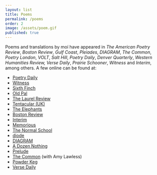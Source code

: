 ```yaml
---
layout: list
title: Poems
permalink: /poems
order: 2
image: /assets/poem.gif
published: true
---
```


Poems and translations by moí have appeared in _The American Poetry Review_, _Boston Review_,
_Gulf Coast_, _Pleiades_, _DIAGRAM_, _The Common_, _Poetry London_, _VOLT_, _Salt Hill_, _Poetry Daily_, _Denver Quarterly_, _Western Humanities Review, Verse Daily_, _Prairie Schooner_, _Witness_ and _Interim_, among others. A few online can be found at:

- [Poetry Daily](https://poems.com/poem/poem-for-hilda-doolittle-hilda-morley/)
- [Witness](https://witness.blackmountaininstitute.org/issues/vol-xxx-2-summer-2017/raonelstam/)
- [Sixth Finch](http://sixthfinch.com/alessandrelli1.html)
- [Old Pal](https://www.oldpalmag.com/issue-4/2020/7/4/jeff-alessandrelli-four-poems)
- [The Laurel Review](https://laurelreview.org/issues/501)
- [Tentacular (UK)](https://www.tentacularmag.com/issue-8-c/jeff-alessandrelli)
- [The Elephants](https://theelephants.net/records/jeff-alessandrelli)
- [Boston Review](http://bostonreview.net/author/jeff-alessandrelli)
- [Interim](https://interim.squarespace.com/paz-alessandrelli)
- [Memorious](http://www.memorious.org/?id=505)
- [The Normal School](https://www.thenormalschool.com/blog/2014/12/27/three-poems-by-jeff-alessandrelli)
- [diode](http://diodepoetry.com/v4n3/content/alessandrelli_j.html)
- [DIAGRAM](http://thediagram.com/11_1/alessandrelli.html)
- [A Dozen Nothing](https://adozennothing.com/2019/01/01/jeff-alessandrelli-january-2019/)
- [Prelude](https://preludemag.com/posts/poem-for-consciousness-rumpled-wings-and-layers/)
- [The Common](https://www.thecommononline.org/tag/jeff-alessandrelli/) (with Amy Lawless)
- [Powder Keg](http://www.powderkegmagazine.com/jeff-alessandrelli)
- [Verse Daily](http://www.versedaily.org/2011/eriksatiewatusies.shtml)
